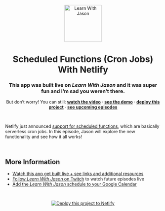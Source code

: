 <p align="center">
  <a href="https://www.learnwithjason.dev">
    <img src="https://res.cloudinary.com/jlengstorf/image/upload/q_auto,f_auto,w_240/v1579281727/lwj/learnwithjason.png" alt="Learn With Jason" width="120" />
  </a>
</p>
<h1 align="center">
  Scheduled Functions (Cron Jobs) With Netlify
</h1>
<h3 align="center">
  This app was built live on <em>Learn With Jason</em> and it was super fun and I’m sad you weren’t there.
</h3>
<p align="center">
  But don’t worry! You can still: 
  <a href="https://www.learnwithjason.dev/scheduled-functions-cron-jobs-with-netlify"><strong>watch the video</strong></a> · 
  <a href="https://netlify-scheduled-functions.netlify.app"><strong>see the demo</strong></a> · 
  <a href="https://app.netlify.com/start/deploy?repository=https://github.com/learnwithjason/netlify-scheduled-functions&utm_source=learnwithjason&utm_medium=github&utm_campaign=devex"><strong>deploy this project</strong></a> · 
  <a href="https://lwj.dev/schedule"><strong>see upcoming episodes</strong></a>
</p>

&nbsp;

Netlify just announced [support for scheduled functions](https://www.netlify.com/blog/quirrel-joins-netlify-and-scheduled-functions-launches-in-beta), which are basically serverless cron jobs. In this episode, Jason will explore the new functionality and see how it all works!

&nbsp;

## More Information

- [Watch this app get built live + see links and additional resources][episode]
- [Follow _Learn With Jason_ on Twitch][twitch] to watch future episodes live
- [Add the _Learn With Jason_ schedule to your Google Calendar][cal]

&nbsp;

<p align="center">
  <a href="https://app.netlify.com/start/deploy?repository=https://github.com/learnwithjason/netlify-scheduled-functions&utm_source=learnwithjason&utm_medium=github&utm_campaign=devex">
    <img src="https://www.netlify.com/img/deploy/button.svg" alt="Deploy this project to Netlify" />
  </a>
</p>

[episode]: https://www.learnwithjason.dev/scheduled-functions-cron-jobs-with-netlify
[twitch]: https://jason.af/twitch
[cal]: https://lwj.dev/cal
